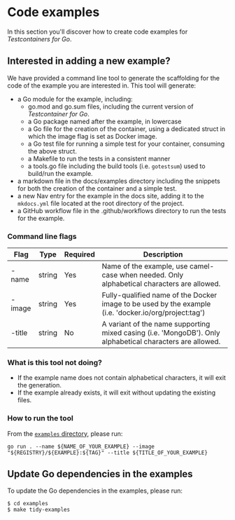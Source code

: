 # Code examples

In this section you'll discover how to create code examples for _Testcontainers for Go_.

## Interested in adding a new example?

We have provided a command line tool to generate the scaffolding for the code of the example you are interested in. This tool will generate:

- a Go module for the example, including:
    - go.mod and go.sum files, including the current version of _Testcontainer for Go_.
    - a Go package named after the example, in lowercase
    - a Go file for the creation of the container, using a dedicated struct in which the image flag is set as Docker image.
    - a Go test file for running a simple test for your container, consuming the above struct.
    - a Makefile to run the tests in a consistent manner
    - a tools.go file including the build tools (i.e. `gotestsum`) used to build/run the example.
- a markdown file in the docs/examples directory including the snippets for both the creation of the container and a simple test.
- a new Nav entry for the example in the docs site, adding it to the `mkdocs.yml` file located at the root directory of the project.
- a GitHub workflow file in the .github/workflows directory to run the tests for the example.

### Command line flags

| Flag | Type | Required | Description |
|------|------|----------|-------------|
| -name | string | Yes | Name of the example, use camel-case when needed. Only alphabetical characters are allowed. |
| -image | string | Yes | Fully-qualified name of the Docker image to be used by the example (i.e. 'docker.io/org/project:tag') |
| -title | string | No | A variant of the name supporting mixed casing (i.e. 'MongoDB'). Only alphabetical characters are allowed. |

### What is this tool not doing?

- If the example name does not contain alphabetical characters, it will exit the generation.
- If the example already exists, it will exit without updating the existing files.

### How to run the tool

From the [`examples` directory]({{repo_url}}/tree/main/examples), please run:

```shell
go run . --name ${NAME_OF_YOUR_EXAMPLE} --image "${REGISTRY}/${EXAMPLE}:${TAG}" --title ${TITLE_OF_YOUR_EXAMPLE}
```

## Update Go dependencies in the examples

To update the Go dependencies in the examples, please run:

```shell
$ cd examples
$ make tidy-examples
```
